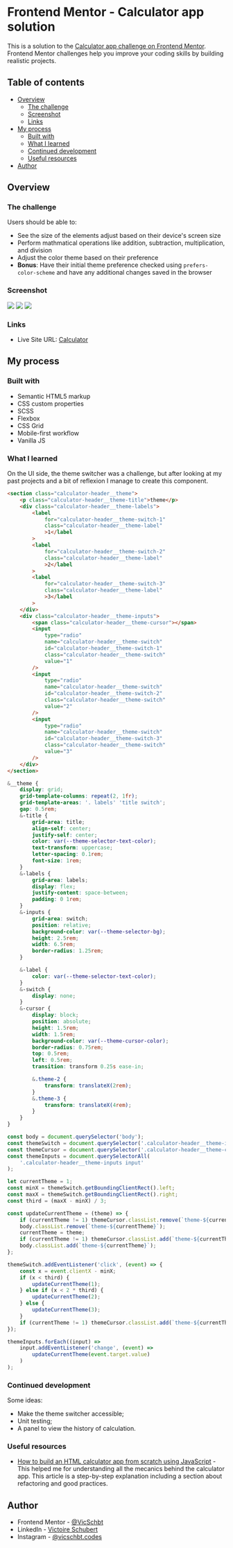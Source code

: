 # Frontend Mentor - Calculator app solution

This is a solution to the [Calculator app challenge on Frontend Mentor](https://www.frontendmentor.io/challenges/calculator-app-9lteq5N29). Frontend Mentor challenges help you improve your coding skills by building realistic projects.

## Table of contents

- [Overview](#overview)
  - [The challenge](#the-challenge)
  - [Screenshot](#screenshot)
  - [Links](#links)
- [My process](#my-process)
  - [Built with](#built-with)
  - [What I learned](#what-i-learned)
  - [Continued development](#continued-development)
  - [Useful resources](#useful-resources)
- [Author](#author)

## Overview

### The challenge

Users should be able to:

- See the size of the elements adjust based on their device's screen size
- Perform mathmatical operations like addition, subtraction, multiplication, and division
- Adjust the color theme based on their preference
- **Bonus**: Have their initial theme preference checked using `prefers-color-scheme` and have any additional changes saved in the browser

### Screenshot

![](./screenshots/screenshot-theme-1.png)
![](./screenshots/screenshot-theme-2.png)
![](./screenshots/screenshot-theme-3.png)

### Links

<!-- - Solution URL: [Add solution URL here](https://your-solution-url.com) -->

- Live Site URL: [Calculator](https://vicschbt.github.io/PERSO-calculator-app/)

## My process

### Built with

- Semantic HTML5 markup
- CSS custom properties
- SCSS
- Flexbox
- CSS Grid
- Mobile-first workflow
- Vanilla JS

### What I learned

On the UI side, the theme switcher was a challenge, but after looking at my past projects and a bit of reflexion I manage to create this component.

```html
<section class="calculator-header__theme">
	<p class="calculator-header__theme-title">theme</p>
	<div class="calculator-header__theme-labels">
		<label
			for="calculator-header__theme-switch-1"
			class="calculator-header__theme-label"
			>1</label
		>
		<label
			for="calculator-header__theme-switch-2"
			class="calculator-header__theme-label"
			>2</label
		>
		<label
			for="calculator-header__theme-switch-3"
			class="calculator-header__theme-label"
			>3</label
		>
	</div>
	<div class="calculator-header__theme-inputs">
		<span class="calculator-header__theme-cursor"></span>
		<input
			type="radio"
			name="calculator-header__theme-switch"
			id="calculator-header__theme-switch-1"
			class="calculator-header__theme-switch"
			value="1"
		/>
		<input
			type="radio"
			name="calculator-header__theme-switch"
			id="calculator-header__theme-switch-2"
			class="calculator-header__theme-switch"
			value="2"
		/>
		<input
			type="radio"
			name="calculator-header__theme-switch"
			id="calculator-header__theme-switch-3"
			class="calculator-header__theme-switch"
			value="3"
		/>
	</div>
</section>
```

```scss
&__theme {
	display: grid;
	grid-template-columns: repeat(2, 1fr);
	grid-template-areas: '. labels' 'title switch';
	gap: 0.5rem;
	&-title {
		grid-area: title;
		align-self: center;
		justify-self: center;
		color: var(--theme-selector-text-color);
		text-transform: uppercase;
		letter-spacing: 0.1rem;
		font-size: 1rem;
	}
	&-labels {
		grid-area: labels;
		display: flex;
		justify-content: space-between;
		padding: 0 1rem;
	}
	&-inputs {
		grid-area: switch;
		position: relative;
		background-color: var(--theme-selector-bg);
		height: 2.5rem;
		width: 6.5rem;
		border-radius: 1.25rem;
	}

	&-label {
		color: var(--theme-selector-text-color);
	}
	&-switch {
		display: none;
	}
	&-cursor {
		display: block;
		position: absolute;
		height: 1.5rem;
		width: 1.5rem;
		background-color: var(--theme-cursor-color);
		border-radius: 0.75rem;
		top: 0.5rem;
		left: 0.5rem;
		transition: transform 0.25s ease-in;

		&.theme-2 {
			transform: translateX(2rem);
		}
		&.theme-3 {
			transform: translateX(4rem);
		}
	}
}
```

```js
const body = document.querySelector('body');
const themeSwitch = document.querySelector('.calculator-header__theme-inputs');
const themeCursor = document.querySelector('.calculator-header__theme-cursor');
const themeInputs = document.querySelectorAll(
	'.calculator-header__theme-inputs input'
);

let currentTheme = 1;
const minX = themeSwitch.getBoundingClientRect().left;
const maxX = themeSwitch.getBoundingClientRect().right;
const third = (maxX - minX) / 3;

const updateCurrentTheme = (theme) => {
	if (currentTheme != 1) themeCursor.classList.remove(`theme-${currentTheme}`);
	body.classList.remove(`theme-${currentTheme}`);
	currentTheme = theme;
	if (currentTheme != 1) themeCursor.classList.add(`theme-${currentTheme}`);
	body.classList.add(`theme-${currentTheme}`);
};

themeSwitch.addEventListener('click', (event) => {
	const x = event.clientX - minX;
	if (x < third) {
		updateCurrentTheme(1);
	} else if (x < 2 * third) {
		updateCurrentTheme(2);
	} else {
		updateCurrentTheme(3);
	}
	if (currentTheme != 1) themeCursor.classList.add(`theme-${currentTheme}`);
});

themeInputs.forEach((input) =>
	input.addEventListener('change', (event) =>
		updateCurrentTheme(event.target.value)
	)
);
```

### Continued development

Some ideas:

- Make the theme switcher accessible;
- Unit testing;
- A panel to view the history of calculation.

### Useful resources

- [How to build an HTML calculator app from scratch using JavaScript](https://www.freecodecamp.org/news/how-to-build-an-html-calculator-app-from-scratch-using-javascript-4454b8714b98/) - This helped me for understanding all the mecanics behind the calculator app. This article is a step-by-step explanation including a section about refactoring and good practices.

## Author

- Frontend Mentor - [@VicSchbt](https://www.frontendmentor.io/profile/VicSchbt)
- LinkedIn - [Victoire Schubert](www.linkedin.com/in/victoire-schubert)
- Instagram - [@vicschbt.codes](https://www.instagram.com/vicschbt.codes?igsh=OHczMzcwMWpjZm1p&utm_source=qr)
